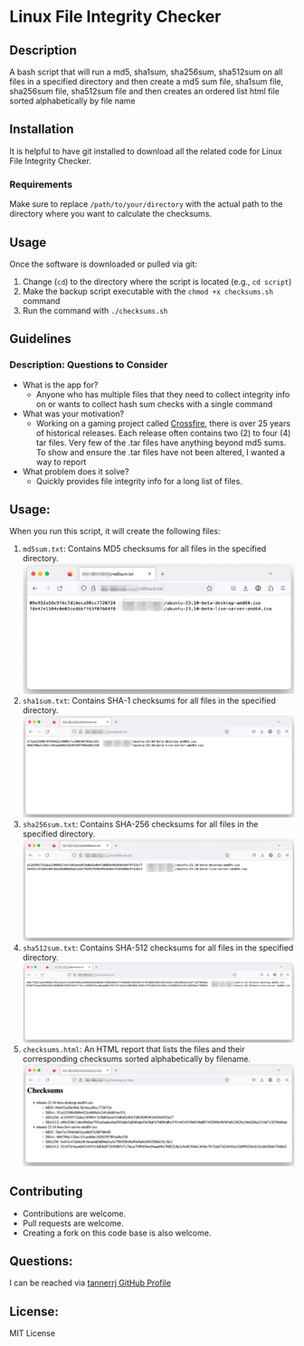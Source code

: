# Linux File Integrity Checker

## Description

A bash script that will run a md5, sha1sum, sha256sum, sha512sum on all files in a specified directory and then create a md5 sum file, sha1sum file, sha256sum file, sha512sum file and then creates an ordered list html file sorted alphabetically by file name

## Installation

It is helpful to have git installed to download all the related code for Linux File Integrity Checker.

### Requirements

Make sure to replace `/path/to/your/directory` with the actual path to the directory where you want to calculate the checksums.

## Usage

Once the software is downloaded or pulled via git:

 1. Change (`cd`) to the directory where the script is located (e.g., `cd script`)
 2. Make the backup script executable with the `chmod +x checksums.sh` command
 3. Run the command with `./checksums.sh`

## Guidelines

### Description: Questions to Consider

 * What is the app for?
   * Anyone who has multiple files that they need to collect integrity info on or wants to collect hash sum checks with a single command
 * What was your motivation?
   * Working on a gaming project called [Crossfire](https://sourceforge.net/projects/crossfire/), there is over 25 years of historical releases. Each release often contains two (2) to four (4) tar files. Very few of the .tar files have anything beyond md5 sums. To show and ensure the .tar files have not been altered, I wanted a way to report 
 * What problem does it solve?
   * Quickly provides file integrity info for a long list of files.


## Usage:

When you run this script, it will create the following files:

 1. `md5sum.txt`: Contains MD5 checksums for all files in the specified directory.
 ![md5sum](images/checksum-report-iso_md5sum-sample.png)
 2. `sha1sum.txt`: Contains SHA-1 checksums for all files in the specified directory.
 ![sha1sum](images/checksum-report-iso_sha1sum-sample.png)
 3. `sha256sum.txt`: Contains SHA-256 checksums for all files in the specified directory.
 ![sha256sum](images/checksum-report-iso_sha256sum-sample.png)
 4. `sha512sum.txt`: Contains SHA-512 checksums for all files in the specified directory.
 ![sha512sum](images/checksum-report-iso_sha512sum-sample.png)
 5. `checksums.html`: An HTML report that lists the files and their corresponding checksums sorted alphabetically by filename.
 ![checksums](images/checksum-report-iso_sample.png)



## Contributing

 * Contributions are welcome.
 * Pull requests are welcome.
 * Creating a fork on this code base is also welcome.

## Questions:

I can be reached via [tannerrj GitHub Profile](https://github.com/tannerrj)

## License:

MIT License
